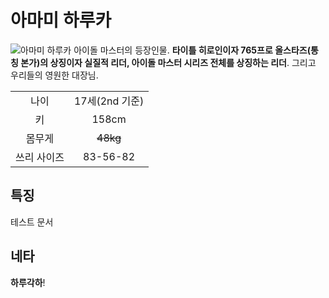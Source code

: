# 아마미 하루카

![아마미 하루카](https://raw.githubusercontent.com/imascentrekor/IdolmasterWiki/master/image/01%20Haruka.png "하루각하")
아이돌 마스터의 등장인물. **타이틀 히로인이자 765프로 올스타즈(통칭 본가)의 상징이자 실질적 리더, 아이돌 마스터 시리즈 전체를 상징하는 리더**. 그리고 우리들의 영원한 대장님.

|||
|:---:|:---:|
|나이|17세(2nd 기준)|
|키|158cm|
|몸무게|~~48kg~~|
|쓰리 사이즈|83-56-82|

## 특징
테스트 문서

## 네타
**하루각하**!
